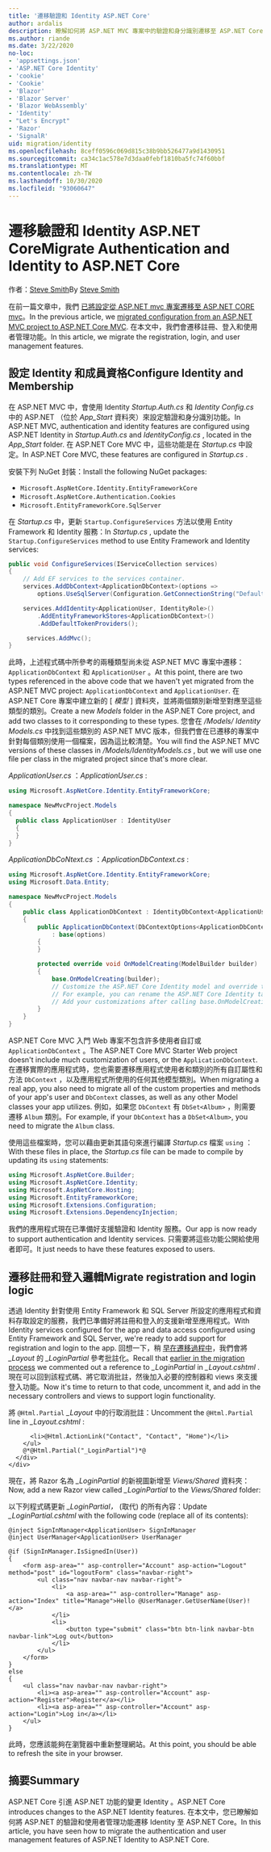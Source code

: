 ```yaml
---
title: '遷移驗證和 Identity ASP.NET Core'
author: ardalis
description: 瞭解如何將 ASP.NET MVC 專案中的驗證和身分識別遷移至 ASP.NET Core MVC 專案。
ms.author: riande
ms.date: 3/22/2020
no-loc:
- 'appsettings.json'
- 'ASP.NET Core Identity'
- 'cookie'
- 'Cookie'
- 'Blazor'
- 'Blazor Server'
- 'Blazor WebAssembly'
- 'Identity'
- "Let's Encrypt"
- 'Razor'
- 'SignalR'
uid: migration/identity
ms.openlocfilehash: 8ceff0596c069d815c38b9bb526477a9d1430951
ms.sourcegitcommit: ca34c1ac578e7d3daa0febf1810ba5fc74f60bbf
ms.translationtype: MT
ms.contentlocale: zh-TW
ms.lasthandoff: 10/30/2020
ms.locfileid: "93060647"
---
```

# <a name="migrate-authentication-and-no-locidentity-to-aspnet-core"></a><span data-ttu-id="a7d13-103">遷移驗證和 Identity ASP.NET Core</span><span class="sxs-lookup"><span data-stu-id="a7d13-103">Migrate Authentication and Identity to ASP.NET Core</span></span>

<span data-ttu-id="a7d13-104">作者：[Steve Smith](https://ardalis.com/)</span><span class="sxs-lookup"><span data-stu-id="a7d13-104">By [Steve Smith](https://ardalis.com/)</span></span>

<span data-ttu-id="a7d13-105">在前一篇文章中，我們 [已將設定從 ASP.NET mvc 專案遷移至 ASP.NET CORE mvc](xref:migration/configuration)。</span><span class="sxs-lookup"><span data-stu-id="a7d13-105">In the previous article, we [migrated configuration from an ASP.NET MVC project to ASP.NET Core MVC](xref:migration/configuration).</span></span> <span data-ttu-id="a7d13-106">在本文中，我們會遷移註冊、登入和使用者管理功能。</span><span class="sxs-lookup"><span data-stu-id="a7d13-106">In this article, we migrate the registration, login, and user management features.</span></span>

## <a name="configure-no-locidentity-and-membership"></a><span data-ttu-id="a7d13-107">設定 Identity 和成員資格</span><span class="sxs-lookup"><span data-stu-id="a7d13-107">Configure Identity and Membership</span></span>

<span data-ttu-id="a7d13-108">在 ASP.NET MVC 中，會使用 Identity *Startup.Auth.cs* 和 *Identity Config.cs* 中的 ASP.NET （位於 *App_Start* 資料夾）來設定驗證和身分識別功能。</span><span class="sxs-lookup"><span data-stu-id="a7d13-108">In ASP.NET MVC, authentication and identity features are configured using ASP.NET Identity in *Startup.Auth.cs* and *IdentityConfig.cs* , located in the *App_Start* folder.</span></span> <span data-ttu-id="a7d13-109">在 ASP.NET Core MVC 中，這些功能是在 *Startup.cs* 中設定。</span><span class="sxs-lookup"><span data-stu-id="a7d13-109">In ASP.NET Core MVC, these features are configured in *Startup.cs* .</span></span>

<span data-ttu-id="a7d13-110">安裝下列 NuGet 封裝：</span><span class="sxs-lookup"><span data-stu-id="a7d13-110">Install the following NuGet packages:</span></span>

* `Microsoft.AspNetCore.Identity.EntityFrameworkCore`
* `Microsoft.AspNetCore.Authentication.Cookies`
* `Microsoft.EntityFrameworkCore.SqlServer`

<span data-ttu-id="a7d13-111">在 *Startup.cs* 中，更新 `Startup.ConfigureServices` 方法以使用 Entity Framework 和 Identity 服務：</span><span class="sxs-lookup"><span data-stu-id="a7d13-111">In *Startup.cs* , update the `Startup.ConfigureServices` method to use Entity Framework and Identity services:</span></span>

```csharp
public void ConfigureServices(IServiceCollection services)
{
    // Add EF services to the services container.
    services.AddDbContext<ApplicationDbContext>(options =>
        options.UseSqlServer(Configuration.GetConnectionString("DefaultConnection")));

    services.AddIdentity<ApplicationUser, IdentityRole>()
        .AddEntityFrameworkStores<ApplicationDbContext>()
        .AddDefaultTokenProviders();

     services.AddMvc();
}
```

<span data-ttu-id="a7d13-112">此時，上述程式碼中所參考的兩種類型尚未從 ASP.NET MVC 專案中遷移： `ApplicationDbContext` 和 `ApplicationUser` 。</span><span class="sxs-lookup"><span data-stu-id="a7d13-112">At this point, there are two types referenced in the above code that we haven't yet migrated from the ASP.NET MVC project: `ApplicationDbContext` and `ApplicationUser`.</span></span> <span data-ttu-id="a7d13-113">在 ASP.NET Core 專案中建立新的 [ *模型* ] 資料夾，並將兩個類別新增至對應至這些類型的類別。</span><span class="sxs-lookup"><span data-stu-id="a7d13-113">Create a new *Models* folder in the ASP.NET Core project, and add two classes to it corresponding to these types.</span></span> <span data-ttu-id="a7d13-114">您會在 */Models/ Identity Models.cs* 中找到這些類別的 ASP.NET MVC 版本，但我們會在已遷移的專案中針對每個類別使用一個檔案，因為這比較清楚。</span><span class="sxs-lookup"><span data-stu-id="a7d13-114">You will find the ASP.NET MVC versions of these classes in */Models/IdentityModels.cs* , but we will use one file per class in the migrated project since that's more clear.</span></span>

<span data-ttu-id="a7d13-115">*ApplicationUser.cs* ：</span><span class="sxs-lookup"><span data-stu-id="a7d13-115">*ApplicationUser.cs* :</span></span>

```csharp
using Microsoft.AspNetCore.Identity.EntityFrameworkCore;

namespace NewMvcProject.Models
{
  public class ApplicationUser : IdentityUser
  {
  }
}
```

<span data-ttu-id="a7d13-116">*ApplicationDbCoNtext.cs* ：</span><span class="sxs-lookup"><span data-stu-id="a7d13-116">*ApplicationDbContext.cs* :</span></span>

```csharp
using Microsoft.AspNetCore.Identity.EntityFrameworkCore;
using Microsoft.Data.Entity;

namespace NewMvcProject.Models
{
    public class ApplicationDbContext : IdentityDbContext<ApplicationUser>
    {
        public ApplicationDbContext(DbContextOptions<ApplicationDbContext> options)
            : base(options)
        {
        }

        protected override void OnModelCreating(ModelBuilder builder)
        {
            base.OnModelCreating(builder);
            // Customize the ASP.NET Core Identity model and override the defaults if needed.
            // For example, you can rename the ASP.NET Core Identity table names and more.
            // Add your customizations after calling base.OnModelCreating(builder);
        }
    }
}
```

<span data-ttu-id="a7d13-117">ASP.NET Core MVC 入門 Web 專案不包含許多使用者自訂或 `ApplicationDbContext` 。</span><span class="sxs-lookup"><span data-stu-id="a7d13-117">The ASP.NET Core MVC Starter Web project doesn't include much customization of users, or the `ApplicationDbContext`.</span></span> <span data-ttu-id="a7d13-118">在遷移實際的應用程式時，您也需要遷移應用程式使用者和類別的所有自訂屬性和方法 `DbContext` ，以及應用程式所使用的任何其他模型類別。</span><span class="sxs-lookup"><span data-stu-id="a7d13-118">When migrating a real app, you also need to migrate all of the custom properties and methods of your app's user and `DbContext` classes, as well as any other Model classes your app utilizes.</span></span> <span data-ttu-id="a7d13-119">例如，如果您 `DbContext` 有 `DbSet<Album>` ，則需要遷移 `Album` 類別。</span><span class="sxs-lookup"><span data-stu-id="a7d13-119">For example, if your `DbContext` has a `DbSet<Album>`, you need to migrate the `Album` class.</span></span>

<span data-ttu-id="a7d13-120">使用這些檔案時，您可以藉由更新其語句來進行編譯 *Startup.cs* 檔案 `using` ：</span><span class="sxs-lookup"><span data-stu-id="a7d13-120">With these files in place, the *Startup.cs* file can be made to compile by updating its `using` statements:</span></span>

```csharp
using Microsoft.AspNetCore.Builder;
using Microsoft.AspNetCore.Identity;
using Microsoft.AspNetCore.Hosting;
using Microsoft.EntityFrameworkCore;
using Microsoft.Extensions.Configuration;
using Microsoft.Extensions.DependencyInjection;
```

<span data-ttu-id="a7d13-121">我們的應用程式現在已準備好支援驗證和 Identity 服務。</span><span class="sxs-lookup"><span data-stu-id="a7d13-121">Our app is now ready to support authentication and Identity services.</span></span> <span data-ttu-id="a7d13-122">只需要將這些功能公開給使用者即可。</span><span class="sxs-lookup"><span data-stu-id="a7d13-122">It just needs to have these features exposed to users.</span></span>

## <a name="migrate-registration-and-login-logic"></a><span data-ttu-id="a7d13-123">遷移註冊和登入邏輯</span><span class="sxs-lookup"><span data-stu-id="a7d13-123">Migrate registration and login logic</span></span>

<span data-ttu-id="a7d13-124">透過 Identity 針對使用 Entity Framework 和 SQL Server 所設定的應用程式和資料存取設定的服務，我們已準備好將註冊和登入的支援新增至應用程式。</span><span class="sxs-lookup"><span data-stu-id="a7d13-124">With Identity services configured for the app and data access configured using Entity Framework and SQL Server, we're ready to add support for registration and login to the app.</span></span> <span data-ttu-id="a7d13-125">回想一下，稍 [早在遷移過程中](xref:migration/mvc#migrate-the-layout-file)，我們會將 *_Layout* 的 *_LoginPartial* 參考批註化。</span><span class="sxs-lookup"><span data-stu-id="a7d13-125">Recall that [earlier in the migration process](xref:migration/mvc#migrate-the-layout-file) we commented out a reference to *_LoginPartial* in *_Layout.cshtml* .</span></span> <span data-ttu-id="a7d13-126">現在可以回到該程式碼、將它取消批註，然後加入必要的控制器和 views 來支援登入功能。</span><span class="sxs-lookup"><span data-stu-id="a7d13-126">Now it's time to return to that code, uncomment it, and add in the necessary controllers and views to support login functionality.</span></span>

<span data-ttu-id="a7d13-127">將 `@Html.Partial` *_Layout* 中的行取消批註：</span><span class="sxs-lookup"><span data-stu-id="a7d13-127">Uncomment the `@Html.Partial` line in *_Layout.cshtml* :</span></span>

```cshtml
      <li>@Html.ActionLink("Contact", "Contact", "Home")</li>
    </ul>
    @*@Html.Partial("_LoginPartial")*@
  </div>
</div>
```

<span data-ttu-id="a7d13-128">現在，將 Razor 名為 *_LoginPartial* 的新視圖新增至 *Views/Shared* 資料夾：</span><span class="sxs-lookup"><span data-stu-id="a7d13-128">Now, add a new Razor view called *_LoginPartial* to the *Views/Shared* folder:</span></span>

<span data-ttu-id="a7d13-129">以下列程式碼更新 *_LoginPartial，* (取代) 的所有內容：</span><span class="sxs-lookup"><span data-stu-id="a7d13-129">Update *_LoginPartial.cshtml* with the following code (replace all of its contents):</span></span>

```cshtml
@inject SignInManager<ApplicationUser> SignInManager
@inject UserManager<ApplicationUser> UserManager

@if (SignInManager.IsSignedIn(User))
{
    <form asp-area="" asp-controller="Account" asp-action="Logout" method="post" id="logoutForm" class="navbar-right">
        <ul class="nav navbar-nav navbar-right">
            <li>
                <a asp-area="" asp-controller="Manage" asp-action="Index" title="Manage">Hello @UserManager.GetUserName(User)!</a>
            </li>
            <li>
                <button type="submit" class="btn btn-link navbar-btn navbar-link">Log out</button>
            </li>
        </ul>
    </form>
}
else
{
    <ul class="nav navbar-nav navbar-right">
        <li><a asp-area="" asp-controller="Account" asp-action="Register">Register</a></li>
        <li><a asp-area="" asp-controller="Account" asp-action="Login">Log in</a></li>
    </ul>
}
```

<span data-ttu-id="a7d13-130">此時，您應該能夠在瀏覽器中重新整理網站。</span><span class="sxs-lookup"><span data-stu-id="a7d13-130">At this point, you should be able to refresh the site in your browser.</span></span>

## <a name="summary"></a><span data-ttu-id="a7d13-131">摘要</span><span class="sxs-lookup"><span data-stu-id="a7d13-131">Summary</span></span>

<span data-ttu-id="a7d13-132">ASP.NET Core 引進 ASP.NET 功能的變更 Identity 。</span><span class="sxs-lookup"><span data-stu-id="a7d13-132">ASP.NET Core introduces changes to the ASP.NET Identity features.</span></span> <span data-ttu-id="a7d13-133">在本文中，您已瞭解如何將 ASP.NET 的驗證和使用者管理功能遷移 Identity 至 ASP.NET Core。</span><span class="sxs-lookup"><span data-stu-id="a7d13-133">In this article, you have seen how to migrate the authentication and user management features of ASP.NET Identity to ASP.NET Core.</span></span>
